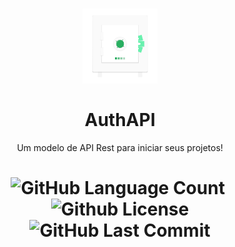 <h1 align="center">
  <a href="https://github.com/Typhz/AuthAPI/">
     <img src="valt.png" width="120" height=120">
  </a><br><br>
  AuthAPI
</h1>
<p align=center>Um modelo de API Rest para iniciar seus projetos!</p>                       
<h1 align="center">
  <img alt="GitHub Language Count" src="https://img.shields.io/github/languages/count/Typhz/AuthAPI" />
  <img alt="" src="https://img.shields.io/github/repo-size/Typhz/AuthAPI" />
  <img alt="Github License" src="https://img.shields.io/github/license/Typhz/AuthAPI" />
  <img alt="GitHub Last Commit" src="https://img.shields.io/github/last-commit/Typhz/AuthAPI" />
</h1>
